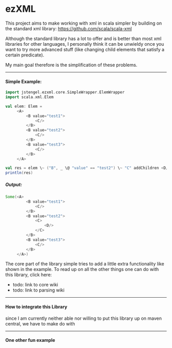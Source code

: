 # ezXML
This project aims to make working with xml in scala simpler by building on the standard xml library:
https://github.com/scala/scala-xml

Although the standard library has a lot to offer and is better than most xml libraries for other languages,
I personally think it can be unwieldy once you want to try more advanced stuff 
(like changing child elements that satisfy a certain predicate).

My main goal therefore is the simplification of these problems.

---

 #### Simple Example:

 ```scala
import jstengel.ezxml.core.SimpleWrapper.ElemWrapper
import scala.xml.Elem

val elem: Elem =
      <A>
          <B value="test1">
              <C/>
          </B>
          <B value="test2">
              <C/>
          </B>
          <B value="test3">
              <C/>
          </B>
      </A>
 
val res = elem \~ ("B", _ \@ "value" == "test2") \~ "C" addChildren <D/>
println(res)
 ```
 ##### Output:
  ```scala
  Some(<A>
           <B value="test1">
               <C/>
           </B>
           <B value="test2">
               <C>
                   <D/>
               </C>
           </B>
           <B value="test3">
               <C/>
           </B>
       </A>)
  ```

The core part of the library simple tries to add a little extra functionality like shown in the example.
To read up on all the other things one can do with this library, click here:

- todo: link to core wiki
- todo: link to parsing wiki

---
#### How to integrate this Library
since I am currently neither able nor willing to put this library up on maven central, we have to make do with 

---

#### One other fun example